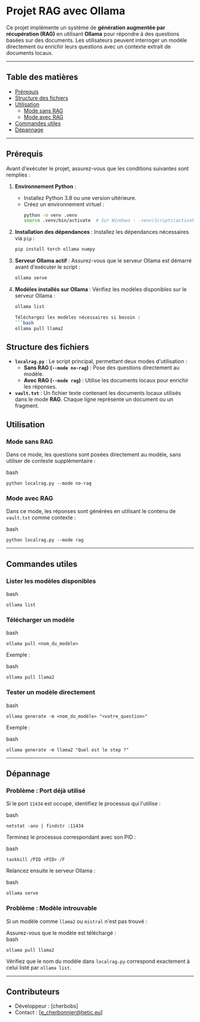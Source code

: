 # Projet RAG avec Ollama

Ce projet implémente un système de **génération augmentée par récupération (RAG)** en utilisant **Ollama** pour répondre à des questions basées sur des documents. Les utilisateurs peuvent interroger un modèle directement ou enrichir leurs questions avec un contexte extrait de documents locaux.

---

## **Table des matières**
- [Prérequis](#prérequis)
- [Structure des fichiers](#structure-des-fichiers)
- [Utilisation](#utilisation)
  - [Mode sans RAG](#mode-sans-rag)
  - [Mode avec RAG](#mode-avec-rag)
- [Commandes utiles](#commandes-utiles)
- [Dépannage](#dépannage)

---

## **Prérequis**

Avant d'exécuter le projet, assurez-vous que les conditions suivantes sont remplies :

1. **Environnement Python** :
   - Installez Python 3.8 ou une version ultérieure.
   - Créez un environnement virtuel :
     ```bash
     python -m venv .venv
     source .venv/bin/activate  # Sur Windows : .venv\Scripts\activate
     ```

2. **Installation des dépendances** :
   Installez les dépendances nécessaires via `pip` :
   ```bash
   pip install torch ollama numpy
   ```

3. **Serveur Ollama actif** :
   Assurez-vous que le serveur Ollama est démarré avant d'exécuter le script :
   ```bash
   ollama serve

4. **Modèles installés sur Ollama** :
   Vérifiez les modèles disponibles sur le serveur Ollama :
   ```bash
   ollama list

   Téléchargez les modèles nécessaires si besoin :
   ```bash
   ollama pull llama2


## **Structure des fichiers**
* **`localrag.py`** : Le script principal, permettant deux modes d'utilisation :  
  * **Sans RAG (`--mode no-rag`)** : Pose des questions directement au modèle.  
  * **Avec RAG (`--mode rag`)** : Utilise les documents locaux pour enrichir les réponses.  
* **`vault.txt`** : Un fichier texte contenant les documents locaux utilisés dans le mode **RAG**. Chaque ligne représente un document ou un fragment.

## **Utilisation**

### **Mode sans RAG**

Dans ce mode, les questions sont posées directement au modèle, sans utiliser de contexte supplémentaire :

bash

`python localrag.py --mode no-rag`

### **Mode avec RAG**

Dans ce mode, les réponses sont générées en utilisant le contenu de `vault.txt` comme contexte :

bash

`python localrag.py --mode rag`

---

## **Commandes utiles**

### **Lister les modèles disponibles**

bash

`ollama list`

### **Télécharger un modèle**

bash

`ollama pull <nom_du_modèle>`

Exemple :

bash

`ollama pull llama2`

### **Tester un modèle directement**

bash

`ollama generate -m <nom_du_modèle> "<votre_question>"`

Exemple :

bash

`ollama generate -m llama2 "Quel est le step ?"`

---

## **Dépannage**

### **Problème : Port déjà utilisé**

Si le port `11434` est occupé, identifiez le processus qui l'utilise :

bash

`netstat -ano | findstr :11434`

Terminez le processus correspondant avec son PID :

bash

`taskkill /PID <PID> /F`

Relancez ensuite le serveur Ollama :

bash

`ollama serve`

### **Problème : Modèle introuvable**

Si un modèle comme `llama2` ou `mistral` n'est pas trouvé :

Assurez-vous que le modèle est téléchargé :  
bash

`ollama pull llama2`

Vérifiez que le nom du modèle dans `localrag.py` correspond exactement à celui listé par `ollama list`.

---

## **Contributeurs**

* Développeur : \[cherbobs\]  
* Contact : \[e_cherbonnier@hetic.eu\]

